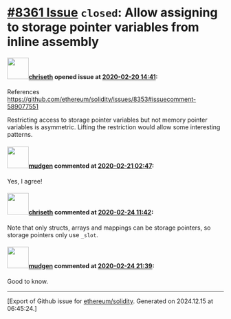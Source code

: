 # [\#8361 Issue](https://github.com/ethereum/solidity/issues/8361) `closed`: Allow assigning to storage pointer variables from inline assembly

#### <img src="https://avatars.githubusercontent.com/u/9073706?v=4" width="50">[chriseth](https://github.com/chriseth) opened issue at [2020-02-20 14:41](https://github.com/ethereum/solidity/issues/8361):

References https://github.com/ethereum/solidity/issues/8353#issuecomment-589077551

Restricting access to storage pointer variables but not memory pointer variables is asymmetric. Lifting the restriction would allow some interesting patterns.

#### <img src="https://avatars.githubusercontent.com/u/49092?u=e839203b6d7460e1a1907d4d8071a7fe351dce67&v=4" width="50">[mudgen](https://github.com/mudgen) commented at [2020-02-21 02:47](https://github.com/ethereum/solidity/issues/8361#issuecomment-589472432):

Yes, I agree!

#### <img src="https://avatars.githubusercontent.com/u/9073706?v=4" width="50">[chriseth](https://github.com/chriseth) commented at [2020-02-24 11:42](https://github.com/ethereum/solidity/issues/8361#issuecomment-590281850):

Note that only structs, arrays and mappings can be storage pointers, so storage pointers only use `_slot`.

#### <img src="https://avatars.githubusercontent.com/u/49092?u=e839203b6d7460e1a1907d4d8071a7fe351dce67&v=4" width="50">[mudgen](https://github.com/mudgen) commented at [2020-02-24 21:39](https://github.com/ethereum/solidity/issues/8361#issuecomment-590562082):

Good to know.


-------------------------------------------------------------------------------



[Export of Github issue for [ethereum/solidity](https://github.com/ethereum/solidity). Generated on 2024.12.15 at 06:45:24.]
